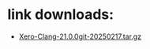 # link downloads:
* <a href=https://github.com/XeroMz69/Clang/releases/download/Xero-Clang-21.0.0git-20250217/Xero-Clang-21.0.0git-20250217.tar.gz>Xero-Clang-21.0.0git-20250217.tar.gz</a>
